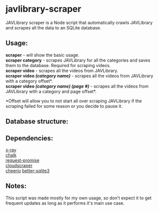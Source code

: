 # javlibrary-scraper
JAVLibrary scraper is a Node script that automatically crawls JAVLibrary and scrapes all the data to an SQLite database.<br>



## Usage:
**scraper** - will show the basic usage.<br>
**scraper category** - scrapes JAVLibrary for all the categories and saves them to the database. Required for scraping videos.<br>
**scraper video** - scrapes all the videos from JAVLibrary.<br>
**scraper video *(category name)*** - scrapes all the videos from JAVLibrary with a category offset*.<br>
**scraper video *(category name) (page #)*** - scrapes all the videos from JAVLibrary with a category and page offset*.<br>

*Offset will allow you to not start all over scraping JAVLibrary if the scraping failed for some reason or you decide to pause it. 

## Database structure:

## Dependencies:
[x-ray](https://www.npmjs.com/package/x-ray)<br>
[chalk](https://www.npmjs.com/package/chalk)<br>
[request-promise](https://www.npmjs.com/package/request-promise)<br>
[cloudscraper](https://www.npmjs.com/package/cloudscraper)<br>
[cheerio](https://www.npmjs.com/package/cheerio)
[better-sqlite3](https://www.npmjs.com/package/better-sqlite3)


## Notes:
This script was made mostly for my own usage, so don't expect it to get frequent updates as long as it performs it's main use case.
